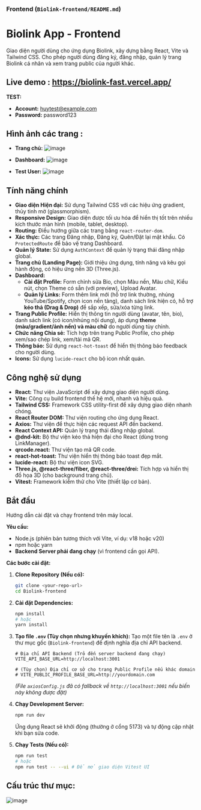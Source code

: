 ### Frontend (`Biolink-frontend/README.md`)


# Biolink App - Frontend

Giao diện người dùng cho ứng dụng Biolink, xây dựng bằng React, Vite và Tailwind CSS. Cho phép người dùng đăng ký, đăng nhập, quản lý trang Biolink cá nhân và xem trang public của người khác.

## Live demo : https://biolink-fast.vercel.app/
**TEST:**
* **Account:**  huytest@example.com
*  **Password:**  password123

## Hình ảnh các trang :
* **Trang chủ:**
![image](https://github.com/user-attachments/assets/51bc7654-65c5-4a19-acff-8f042536327e)
* **Dashboard:**
![image](https://github.com/user-attachments/assets/44d85fbe-176e-42af-8a6d-30a688a3cca5)

* **Test User:**
![image](https://github.com/user-attachments/assets/0af297b2-87d0-4276-97dd-dc07b08f6226)

## Tính năng chính

* **Giao diện Hiện đại:** Sử dụng Tailwind CSS với các hiệu ứng gradient, thủy tinh mờ (glassmorphism).
* **Responsive Design:** Giao diện được tối ưu hóa để hiển thị tốt trên nhiều kích thước màn hình (mobile, tablet, desktop).
* **Routing:** Điều hướng giữa các trang bằng `react-router-dom`.
* **Xác thực:** Các trang Đăng nhập, Đăng ký, Quên/Đặt lại mật khẩu. Có `ProtectedRoute` để bảo vệ trang Dashboard.
* **Quản lý State:** Sử dụng `AuthContext` để quản lý trạng thái đăng nhập global.
* **Trang chủ (Landing Page):** Giới thiệu ứng dụng, tính năng và kêu gọi hành động, có hiệu ứng nền 3D (Three.js).
* **Dashboard:**
    * **Cài đặt Profile:** Form chỉnh sửa Bio, chọn Màu nền, Màu chữ, Kiểu nút, chọn Theme có sẵn (với preview), Upload Avatar.
    * **Quản lý Links:** Form thêm link mới (hỗ trợ link thường, nhúng YouTube/Spotify, chọn icon nền tảng), danh sách link hiện có, hỗ trợ **kéo thả (Drag & Drop)** để sắp xếp, sửa/xóa từng link.
* **Trang Public Profile:** Hiển thị thông tin người dùng (avatar, tên, bio), danh sách link (có icon/nhúng nội dung), áp dụng **theme (màu/gradient/ảnh nền) và màu chữ** do người dùng tùy chỉnh.
* **Chức năng Chia sẻ:** Tích hợp trên trang Public Profile, cho phép xem/sao chép link, xem/tải mã QR.
* **Thông báo:** Sử dụng `react-hot-toast` để hiển thị thông báo feedback cho người dùng.
* **Icons:** Sử dụng `lucide-react` cho bộ icon nhất quán.

## Công nghệ sử dụng

* **React:** Thư viện JavaScript để xây dựng giao diện người dùng.
* **Vite:** Công cụ build frontend thế hệ mới, nhanh và hiệu quả.
* **Tailwind CSS:** Framework CSS utility-first để xây dựng giao diện nhanh chóng.
* **React Router DOM:** Thư viện routing cho ứng dụng React.
* **Axios:** Thư viện để thực hiện các request API đến backend.
* **React Context API:** Quản lý trạng thái đăng nhập global.
* **@dnd-kit:** Bộ thư viện kéo thả hiện đại cho React (dùng trong LinkManager).
* **qrcode.react:** Thư viện tạo mã QR code.
* **react-hot-toast:** Thư viện hiển thị thông báo toast đẹp mắt.
* **lucide-react:** Bộ thư viện icon SVG.
* **Three.js, @react-three/fiber, @react-three/drei:** Tích hợp và hiển thị đồ họa 3D (cho background trang chủ).
* **Vitest:** Framework kiểm thử cho Vite (thiết lập cơ bản).

## Bắt đầu

Hướng dẫn cài đặt và chạy frontend trên máy local.

**Yêu cầu:**

* Node.js (phiên bản tương thích với Vite, ví dụ: v18 hoặc v20)
* npm hoặc yarn
* **Backend Server phải đang chạy** (vì frontend cần gọi API).

**Các bước cài đặt:**

1.  **Clone Repository (Nếu có):**
    ```bash
    git clone <your-repo-url>
    cd Biolink-frontend
    ```
2.  **Cài đặt Dependencies:**
    ```bash
    npm install
    # hoặc
    yarn install
    ```
3.  **Tạo file `.env` (Tùy chọn nhưng khuyến khích):**
    Tạo một file tên là `.env` ở thư mục gốc (`Biolink-frontend`) để định nghĩa địa chỉ API backend.

    ```dotenv
    # Địa chỉ API Backend (Trỏ đến server backend đang chạy)
    VITE_API_BASE_URL=http://localhost:3001

    # (Tùy chọn) Địa chỉ cơ sở cho trang Public Profile nếu khác domain
    # VITE_PUBLIC_PROFILE_BASE_URL=http://yourdomain.com
    ```
    *(File `axiosConfig.js` đã có fallback về `http://localhost:3001` nếu biến này không được đặt)*

4.  **Chạy Development Server:**
    ```bash
    npm run dev
    ```
    Ứng dụng React sẽ khởi động (thường ở cổng 5173) và tự động cập nhật khi bạn sửa code.

5.  **Chạy Tests (Nếu có):**
    ```bash
    npm run test
    # hoặc
    npm run test -- --ui # Để mở giao diện Vitest UI
    ```

## Cấu trúc thư mục:
![image](https://github.com/user-attachments/assets/fe91031b-0f67-4112-b88d-61ececddfd84)

